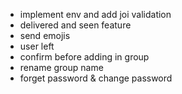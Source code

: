 * implement env and add joi validation
* delivered and seen feature
* send emojis
* user left
* confirm before adding in group
* rename group name
* forget password & change password